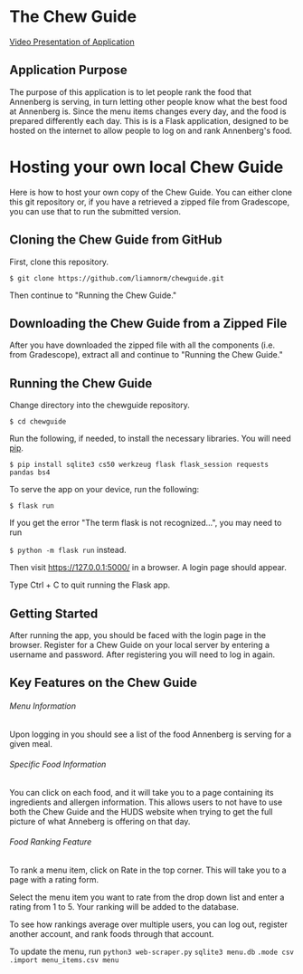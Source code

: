 # The Chew Guide
[Video Presentation of Application](https://youtu.be/NyPgp9OGxk8)

## Application Purpose
The purpose of this application is to let people rank the food that Annenberg is serving, in turn letting other people know what the best food at Annenberg is. Since the menu items changes every day, and the food is prepared differently each day.
This is is a Flask application, designed to be hosted on the internet to allow people to log on and rank Annenberg's food.

# Hosting your own local Chew Guide
Here is how to host your own copy of the Chew Guide. You can either clone this git repository or, if you have a retrieved a zipped file from Gradescope, you can use that to run the submitted version.

## Cloning the Chew Guide from GitHub

First, clone this repository.

`$ git clone https://github.com/liamnorm/chewguide.git`

Then continue to "Running the Chew Guide."

## Downloading the Chew Guide from a Zipped File

After you have downloaded the zipped file with all the components (i.e. from Gradescope), extract all and continue to "Running the Chew Guide."

## Running the Chew Guide

Change directory into the chewguide repository.

`$ cd chewguide`

Run the following, if needed, to install the necessary libraries. You will need [pip](https://pip.pypa.io/en/stable/installation/).

`$ pip install sqlite3 cs50 werkzeug flask flask_session requests pandas bs4`

To serve the app on your device, run the following:

`$ flask run`

If you get the error "The term flask is not recognized...", you may need to run

`$ python -m flask run` instead.

Then visit https://127.0.0.1:5000/ in a browser. A login page should appear.

Type Ctrl + C to quit running the Flask app.

## Getting Started

After running the app, you should be faced with the login page in the browser. Register for a Chew Guide on your local server by entering a username and password. After registering you will need to log in again.

## Key Features on the Chew Guide

###### Menu Information

Upon logging in you should see a list of the food Annenberg is serving for a given meal.

###### Specific Food Information

You can click on each food, and it will take you to a page containing its ingredients and allergen information. This allows users to not have to use both the Chew Guide and the HUDS website when trying to get the full picture of what Anneberg is offering on that day.

###### Food Ranking Feature

To rank a menu item, click on Rate in the top corner. This will take you to a page with a rating form.

Select the menu item you want to rate from the drop down list and enter a rating from 1 to 5. Your ranking will be added to the database.

To see how rankings average over multiple users, you can log out, register another account, and rank foods through that account.


To update the menu, run
`python3 web-scraper.py`
`sqlite3 menu.db`
`.mode csv`
`.import menu_items.csv menu`
